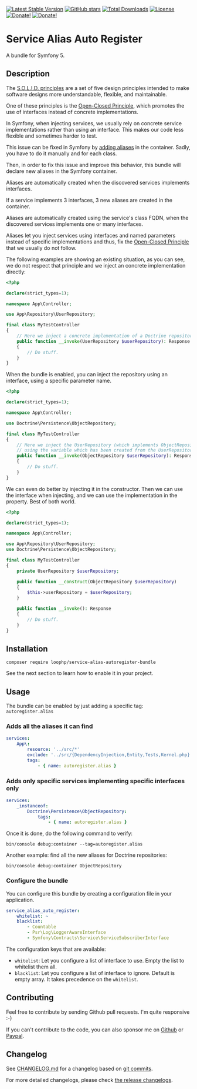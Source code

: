 [![Latest Stable Version][latest stable version]][1]
 [![GitHub stars][github stars]][1]
 [![Total Downloads][total downloads]][1]
 [![License][license]][1]
 [![Donate!][donate github]][5]
 [![Donate!][donate paypal]][6]

# Service Alias Auto Register

A bundle for Symfony 5.

## Description

The [S.O.L.I.D. principles][41] are a set of five design principles intended to make
software designs more understandable, flexible, and maintainable.

One of these principles is the [Open-Closed Principle][42], which promotes the use
of interfaces instead of concrete implementations.

In Symfony, when injecting services, we usually rely on concrete service implementations
rather than using an interface. This makes our code less flexible and sometimes harder to
test.

This issue can be fixed in Symfony by [adding aliases][50] in the container.
Sadly, you have to do it manually and for each class.

Then, in order to fix this issue and improve this behavior, this bundle will declare new
aliases in the Symfony container.

Aliases are automatically created when the discovered services implements interfaces.

If a service implements 3 interfaces, 3 new aliases are created in the container.

Aliases are automatically created using the service's class FQDN, when the discovered
services implements one or many interfaces.

Aliases let you inject services using interfaces and named parameters
instead of specific implementations and thus, fix the [Open-Closed Principle][42] that we
usually do not follow.

The following examples are showing an existing situation, as you can see, we do not respect
that principle and we inject an concrete implementation directly:

```php
<?php

declare(strict_types=1);

namespace App\Controller;

use App\Repository\UserRepository;

final class MyTestController
{
    // Here we inject a concrete implementation of a Doctrine repository.
    public function __invoke(UserRepository $userRepository): Response
    {
        // Do stuff.
    }
}
```

When the bundle is enabled, you can inject the repository using an interface,
using a specific parameter name.

```php
<?php

declare(strict_types=1);

namespace App\Controller;

use Doctrine\Persistence\ObjectRepository;

final class MyTestController
{
    // Here we inject the UserRepository (which implements ObjectRepository)
    // using the variable which has been created from the UserRepository class name.
    public function __invoke(ObjectRepository $userRepository): Response
    {
        // Do stuff.
    }
}
```

We can even do better by injecting it in the constructor. Then we can use the interface when injecting, and we can use the implementation in the property. Best of both world.

```php
<?php

declare(strict_types=1);

namespace App\Controller;

use App\Repository\UserRepository;
use Doctrine\Persistence\ObjectRepository;

final class MyTestController
{
    private UserRepository $userRepository;

    public function __construct(ObjectRepository $userRepository)
    {
        $this->userRepository = $userRepository;
    }

    public function __invoke(): Response
    {
        // Do stuff.
    }
}
```

## Installation

```shell
composer require loophp/service-alias-autoregister-bundle
```

See the next section to learn how to enable it in your project.

## Usage

The bundle can be enabled by just adding a specific tag: `autoregister.alias`

### Adds all the aliases it can find

```yaml
services:
    App\:
        resource: '../src/*'
        exclude: '../src/{DependencyInjection,Entity,Tests,Kernel.php}'
        tags:
            - { name: autoregister.alias }
```

### Adds only specific services implementing specific interfaces only

```yaml
services:
    _instanceof:
        Doctrine\Persistence\ObjectRepository:
            tags:
                - { name: autoregister.alias }
```

Once it is done, do the following command to verify:

```shell
bin/console debug:container --tag=autoregister.alias
```

Another example: find all the new aliases for Doctrine repositories:

```shell
bin/console debug:container ObjectRepository
```

### Configure the bundle

You can configure this bundle by creating a configuration file in your application.

```yaml
service_alias_auto_register:
    whitelist: ~
    blacklist:
        - Countable
        - Psr\Log\LoggerAwareInterface
        - Symfony\Contracts\Service\ServiceSubscriberInterface
```

The configuration keys that are available:

- `whitelist`: Let you configure a list of interface to use. Empty the list to whitelist them all.
- `blacklist`: Let you configure a list of interface to ignore. Default is empty array. It takes precedence on the `whitelist`.

## Contributing

Feel free to contribute by sending Github pull requests. I'm quite responsive :-)

If you can't contribute to the code, you can also sponsor me on [Github][5] or
[Paypal][6].

## Changelog

See [CHANGELOG.md][47] for a changelog based on [git commits][46].

For more detailed changelogs, please check [the release changelogs][45].

[1]: https://packagist.org/packages/loophp/service-alias-autoregister-bundle
[latest stable version]: https://img.shields.io/packagist/v/loophp/service-alias-autoregister-bundle.svg?style=flat-square
[github stars]: https://img.shields.io/github/stars/loophp/service-alias-autoregister-bundle.svg?style=flat-square
[total downloads]: https://img.shields.io/packagist/dt/loophp/service-alias-autoregister-bundle.svg?style=flat-square
[license]: https://img.shields.io/packagist/l/loophp/service-alias-autoregister-bundle.svg?style=flat-square
[donate github]: https://img.shields.io/badge/Sponsor-Github-brightgreen.svg?style=flat-square
[donate paypal]: https://img.shields.io/badge/Sponsor-Paypal-brightgreen.svg?style=flat-square
[34]: https://github.com/loophp/service-alias-autoregister-bundle/issues
[2]: https://github.com/loophp/service-alias-autoregister-bundle/actions
[35]: http://www.phpspec.net/
[36]: https://github.com/phpro/grumphp
[37]: https://github.com/infection/infection
[38]: https://github.com/phpstan/phpstan
[39]: https://github.com/vimeo/psalm
[5]: https://github.com/sponsors/drupol
[6]: https://www.paypal.me/drupol
[40]: https://packagist.org/packages/doctrine/doctrine-bundle
[41]: https://en.wikipedia.org/wiki/SOLID
[42]: https://en.wikipedia.org/wiki/Open%E2%80%93closed_principle
[43]: https://github.com/symfony/maker-bundle/pull/887
[44]: https://tomasvotruba.com/blog/2017/10/16/how-to-use-repository-with-doctrine-as-service-in-symfony/
[45]: https://github.com/loophp/service-alias-autoregister-bundle/releases
[46]: https://github.com/loophp/service-alias-autoregister-bundle/commits/master
[47]: https://github.com/loophp/service-alias-autoregister-bundle/blob/master/CHANGELOG.md
[48]: https://packagist.org/packages/symfony/maker-bundle
[49]: https://packagist.org/packages/doctrine/persistence
[50]: https://symfony.com/doc/current/service_container.html#binding-arguments-by-name-or-type